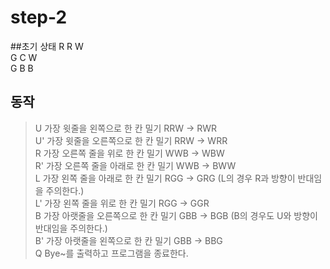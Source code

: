 # step-2

##초기 상태
R R W  
G C W  
G B B 
## 동작
> U  가장 윗줄을 왼쪽으로 한 칸 밀기 RRW -> RWR  
> U' 가장 윗줄을 오른쪽으로 한 칸 밀기 RRW -> WRR  
> R  가장 오른쪽 줄을 위로 한 칸 밀기 WWB -> WBW  
> R' 가장 오른쪽 줄을 아래로 한 칸 밀기 WWB -> BWW  
> L  가장 왼쪽 줄을 아래로 한 칸 밀기 RGG -> GRG (L의 경우 R과 방향이 반대임을 주의한다.)  
> L' 가장 왼쪽 줄을 위로 한 칸 밀기 RGG -> GGR  
> B  가장 아랫줄을 오른쪽으로 한 칸 밀기 GBB -> BGB (B의 경우도 U와 방향이 반대임을 주의한다.)  
> B' 가장 아랫줄을 왼쪽으로 한 칸 밀기 GBB -> BBG  
> Q  Bye~를 출력하고 프로그램을 종료한다.
 